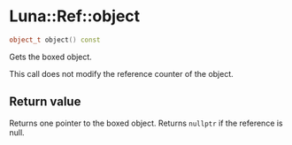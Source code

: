 # Luna::Ref::object

```c++
object_t object() const
```

Gets the boxed object. 

This call does not modify the reference counter of the object. 

## Return value
Returns one pointer to the boxed object. Returns `nullptr` if the reference is null. 

